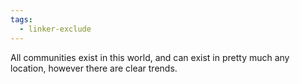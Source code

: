 ```yaml
---
tags:
  - linker-exclude
---
```

All communities exist in this world, and can exist in pretty much any location, however there are clear trends.